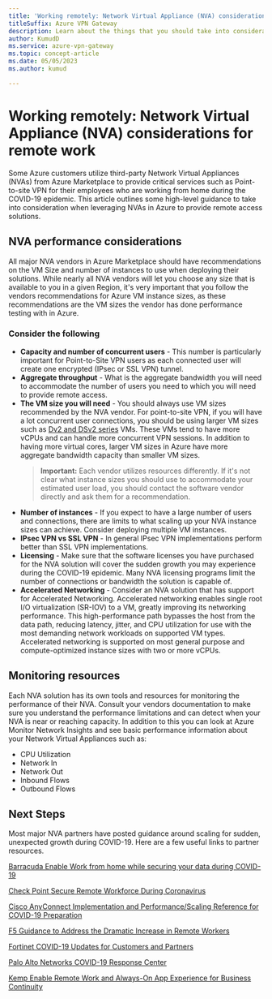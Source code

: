 ```yaml
---
title: 'Working remotely: Network Virtual Appliance (NVA) considerations for remote work'
titleSuffix: Azure VPN Gateway
description: Learn about the things that you should take into consideration working with Network Virtual Appliances (NVAs) in Azure during the COVID-19 pandemic.
author: KumudD
ms.service: azure-vpn-gateway
ms.topic: concept-article
ms.date: 05/05/2023
ms.author: kumud

---
```


# Working remotely: Network Virtual Appliance (NVA) considerations for remote work

Some Azure customers utilize third-party Network Virtual Appliances (NVAs) from Azure Marketplace to provide critical services such as Point-to-site VPN for their employees who are working from home during the COVID-19 epidemic. This article outlines some high-level guidance to take into consideration when leveraging NVAs in Azure to provide remote access solutions.

## NVA performance considerations

All major NVA vendors in Azure Marketplace should have recommendations on the VM Size and number of instances to use when deploying their solutions.  While nearly all NVA vendors will let you choose any size that is available to you in a given Region, it's very important that you follow the vendors recommendations for Azure VM instance sizes, as these recommendations are the VM sizes the vendor has done performance testing with in Azure.  

### Consider the following

- **Capacity and number of concurrent users** -  This number is particularly important for Point-to-Site VPN users as each connected user will create one encrypted (IPsec or SSL VPN) tunnel.  
- **Aggregate throughput** - What is the aggregate bandwidth you will need to accommodate the number of users you need to which you will need to provide remote access.
- **The VM size you will need** - You should always use VM sizes recommended by the NVA vendor.  For point-to-site VPN, if you will have a lot concurrent user connections, you should be using larger VM sizes such as [Dv2 and DSv2 series](/azure/virtual-machines/dv2-dsv2-series "Dv2 and Dsv2 Series") VMs. These VMs tend to have more vCPUs and can handle more concurrent VPN sessions.  In addition to having more virtual cores, larger VM sizes in Azure have more aggregate bandwidth capacity than smaller VM sizes.
    > **Important:** Each vendor utilizes resources differently.  If it's not clear what instance sizes you should use to accommodate your estimated user load, you should contact the software vendor directly and ask them for a recommendation.
- **Number of instances** - If you expect to have a large number of users and connections, there are limits to what scaling up your NVA instance sizes can achieve.  Consider deploying multiple VM instances.
- **IPsec VPN vs SSL VPN** - In general IPsec VPN implementations perform better than SSL VPN implementations.  
- **Licensing** - Make sure that the software licenses you have purchased for the NVA solution will cover the sudden growth you may experience during the COVID-19 epidemic.  Many NVA licensing programs limit the number of connections or bandwidth the solution is capable of.
- **Accelerated Networking** - Consider an NVA solution that has support for Accelerated Networking.  Accelerated networking enables single root I/O virtualization (SR-IOV) to a VM, greatly improving its networking performance. This high-performance path bypasses the host from the data path, reducing latency, jitter, and CPU utilization for use with the most demanding network workloads on supported VM types. Accelerated networking is supported on most general purpose and compute-optimized instance sizes with two or more vCPUs.

## Monitoring resources

Each NVA solution has its own tools and resources for monitoring the performance of their NVA.  Consult your vendors documentation to make sure you understand the performance limitations and can detect when your NVA is near or reaching capacity.  In addition to this you can look at Azure Monitor Network Insights and see basic performance information about your Network Virtual Appliances such as:

- CPU Utilization
- Network In
- Network Out
- Inbound Flows
- Outbound Flows

## Next Steps

Most major NVA partners have posted guidance around scaling for sudden, unexpected growth during COVID-19. Here are a few useful links to partner resources.

[Barracuda Enable Work from home while securing your data during COVID-19](https://www.barracuda.com/covid-19/work-from-home "Enable Work from home while securing your data during COVID-19")

[Check Point Secure Remote Workforce During Coronavirus](https://www.checkpoint.com/solutions/secure-remote-workforce-during-coronavirus/ "Secure Remote Workforce During Coronavirus")

[Cisco AnyConnect Implementation and Performance/Scaling Reference for COVID-19 Preparation](https://www.cisco.com/c/en/us/support/docs/security/anyconnect-secure-mobility-client/215331-anyconnect-implementation-and-performanc.html "Cisco AnyConnect Implementation and Performance/Scaling Reference for COVID-19 Preparation")

[F5 Guidance to Address the Dramatic Increase in Remote Workers](https://www.f5.com/business-continuity "F5 Guidance to Address the Dramatic Increase in Remote Workers")

[Fortinet COVID-19 Updates for Customers and Partners](https://www.fortinet.com/covid-19.html "COVID-19 Updates for Customers and Partners")

[Palo Alto Networks COVID-19 Response Center](https://live.paloaltonetworks.com/t5/COVID-19-Response-Center/ct-p/COVID-19_Response_Center "Palo Alto Networks COVID-19 Response Center")

[Kemp Enable Remote Work and Always-On App Experience for Business Continuity](https://kemptechnologies.com/remote-work-always-on-application-experience-business-continuity/ "Kemp Enable Remote Work and Always-On App Experience for Business Continuity")

